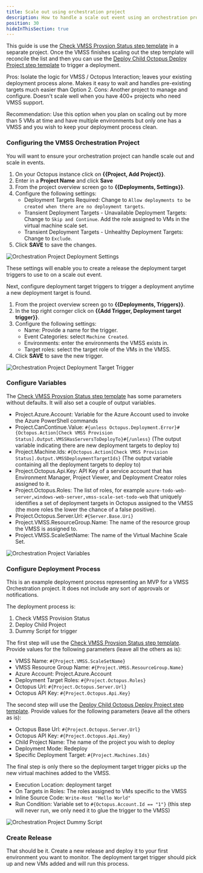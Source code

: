 ```yaml
---
title: Scale out using orchestration project
description: How to handle a scale out event using an orchestration project and Octopus created step templates.
position: 30
hideInThisSection: true
---
```


This guide is use the [Check VMSS Provsion Status step template](https://library.octopus.com/step-templates/e04c5cd8-0982-44b8-9cae-0a4b43676adc/actiontemplate-check-vmss-provision-status) in a separate project.  Once the VMSS finishes scaling out the step template will reconcile the list and then you can use the [Deploy Child Octopus Deploy Project step template](https://library.octopus.com/step-templates/0dac2fe6-91d5-4c05-bdfb-1b97adf1e12e/actiontemplate-deploy-child-octopus-deploy-project) to trigger a deployment.    

Pros: Isolate the logic for VMSS / Octopus Interaction; leaves your existing deployment process alone.  Makes it easy to wait and handles pre-existing targets much easier than Option 2.
Cons: Another project to manage and configure.  Doesn't scale well when you have 400+ projects who need VMSS support.

Recommendation: Use this option when you plan on scaling out by more than 5 VMs at time and have multiple environments but only one has a VMSS and you wish to keep your deployment process clean.

### Configuring the VMSS Orchestration Project

You will want to ensure your orchestration project can handle scale out and scale in events.

1. On your Octopus instance click on **{{Project, Add Project}}**.
2. Enter in a **Project Name** and click **Save**
3. From the project overview screen go to **{{Deployments, Settings}}**.
4. Configure the following settings:
    - Deployment Targets Required: Change to `Allow deployments to be created when there are no deployment targets`.
    - Transient Deployment Targets - Unavailable Deployment Targets: Change to `Skip and Continue`.  Add the role assigned to VMs in the virtual machine scale set.
    - Transient Deployment Targets - Unhealthy Deployment Targets: Change to `Exclude`.
5. Click **SAVE** to save the changes.

![Orchestration Project Deployment Settings](images/orchestration-project-deployment-settings.png)

These settings will enable you to create a release the deployment target triggers to use to on a scale out event.

Next, configure deployment target triggers to trigger a deployment anytime a new deployment target is found.  

1. From the project overview screen go to **{{Deployments, Triggers}}**.
2. In the top right cornger click on **{{Add Trigger, Deployment target trigger}}**.
3. Configure the following settings:
    - Name: Provide a name for the trigger.
    - Event Categories: select `Machine Created`.
    - Environments: enter the environments the VMSS exists in.
    - Target roles: select the target role of the VMs in the VMSS.
4. Click **SAVE** to save the new trigger.

![Orchestration Project Deployment Target Trigger](images/orchestration-project-deployment-target-trigger.png)

### Configure Variables

The [Check VMSS Provsion Status step template](https://library.octopus.com/step-templates/e04c5cd8-0982-44b8-9cae-0a4b43676adc/actiontemplate-check-vmss-provision-status) has some parameters without defaults.  It will also set a couple of output variables.

- Project.Azure.Account: Variable for the Azure Account used to invoke the Azure PowerShell commands
- Project.CanContinue.Value: `#{unless Octopus.Deployment.Error}#{Octopus.Action[Check VMSS Provision Status].Output.VMSSHasServersToDeployTo}#{/unless}` (The output variable indicating there are new deployment targets to deploy to)
- Project.Machine.Ids: `#{Octopus.Action[Check VMSS Provision Status].Output.VMSSDeploymentTargetIds}` (The output variable containing all the deployment targets to deploy to)
- Project.Octopus.Api.Key: API Key of a service account that has Environment Manager, Project Viewer, and Deployment Creator roles assigned to it.
- Project.Octopus.Roles: The list of roles, for example `azure-todo-web-server,windows-web-server,vmss-scale-set-todo-web` that uniquely identifies a set of deployment targets in Octopus assigned to the VMSS (the more roles the lower the chance of a false positive).
- Project.Octopus.Server.Url: `#{Server.Base.Uri}`
- Project.VMSS.ResourceGroup.Name: The name of the resource group the VMSS is assigned to.
- Project.VMSS.ScaleSetName: The name of the Virtual Machine Scale Set.

![Orchestration Project Variables](images/release-orchestration-variables.png)

### Configure Deployment Process

This is an example deployment process representing an MVP for a VMSS Orchestration project.  It does not include any sort of approvals or notifications.  

The deployment process is:
1. Check VMSS Provision Status
2. Deploy Child Project
3. Dummy Script for trigger

The first step will use the [Check VMSS Provsion Status step template](https://library.octopus.com/step-templates/e04c5cd8-0982-44b8-9cae-0a4b43676adc/actiontemplate-check-vmss-provision-status).  Provide values for the following parameters (leave all the others as is):

- VMSS Name: `#{Project.VMSS.ScaleSetName}`
- VMSS Resource Group Name: `#{Project.VMSS.ResourceGroup.Name}`
- Azure Account: Project.Azure.Account
- Deployment Target Roles: `#{Project.Octopus.Roles}`
- Octopus Url: `#{Project.Octopus.Server.Url}`
- Octopus API Key: `#{Project.Octopus.Api.Key}`

The second step will use the [Deploy Child Octopus Deploy Project step template](https://library.octopus.com/step-templates/0dac2fe6-91d5-4c05-bdfb-1b97adf1e12e/actiontemplate-deploy-child-octopus-deploy-project).  Provide values for the following parameters (leave all the others as is):

- Octopus Base Url: `#{Project.Octopus.Server.Url}`
- Octopus API Key: `#{Project.Octopus.Api.Key}` 
- Child Project Name: The name of the project you wish to deploy
- Deployment Mode: Redeploy
- Specific Deployment Target: `#{Project.Machines.Ids}`

The final step is only there so the deployment target trigger picks up the new virtual machines added to the VMSS.

- Execution Location: deployment target
- On Targets in Roles: The roles assigned to VMs specific to the VMSS
- Inline Source Code: `Write-Host "Hello World"`
- Run Condition: Variable set to `#{Octopus.Account.Id == "1"}` (this step will never run, we only need it to glue the trigger to the VMSS)

![Orchestration Project Dummy Script](images/orchestration-project-dummy-script.png)

### Create Release

That should be it.  Create a new release and deploy it to your first environment you want to monitor.  The deployment target trigger should pick up and new VMs added and will run this process.   
